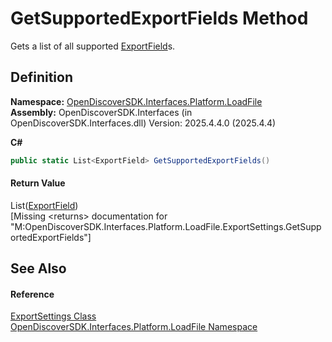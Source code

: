 # GetSupportedExportFields Method


Gets a list of all supported <a href="14b346a1-a63a-760e-7764-a96fc4a66bf3">ExportField</a>s.



## Definition
**Namespace:** <a href="64ba929d-e4db-0192-acbb-9e65aff4a599">OpenDiscoverSDK.Interfaces.Platform.LoadFile</a>  
**Assembly:** OpenDiscoverSDK.Interfaces (in OpenDiscoverSDK.Interfaces.dll) Version: 2025.4.4.0 (2025.4.4)

**C#**
``` C#
public static List<ExportField> GetSupportedExportFields()
```



#### Return Value
List(<a href="14b346a1-a63a-760e-7764-a96fc4a66bf3">ExportField</a>)  
\[Missing &lt;returns&gt; documentation for "M:OpenDiscoverSDK.Interfaces.Platform.LoadFile.ExportSettings.GetSupportedExportFields"\]

## See Also


#### Reference
<a href="56e9f812-3e4a-2e4f-2afc-77683e7e6468">ExportSettings Class</a>  
<a href="64ba929d-e4db-0192-acbb-9e65aff4a599">OpenDiscoverSDK.Interfaces.Platform.LoadFile Namespace</a>  
